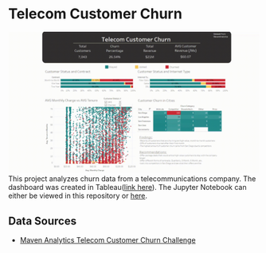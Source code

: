 # Telecom Customer Churn
![Alt text](churnrecgif.gif "Telecom Customer Churn")
This project analyzes churn data from a telecommunications company. The dashboard was created in Tableau([link here](https://public.tableau.com/app/profile/clint.h1907/viz/CustomerChurn_16836920237420/Dashboard2)). The Jupyter Notebook can either be viewed in this repository or [here](https://clintbh.github.io/projects/amazonsalesdashboard/salesanalysis.html).

## Data Sources
* [Maven Analytics Telecom Customer Churn Challenge](https://www.mavenanalytics.io/challenges/maven-churn-challenge/6)
